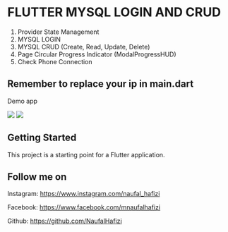 # FLUTTER MYSQL LOGIN AND CRUD

1. Provider State Management
2. MYSQL LOGIN
3. MYSQL CRUD (Create, Read, Update, Delete)
4. Page Circular Progress Indicator (ModalProgressHUD)
5. Check Phone Connection

## Remember to replace your ip in main.dart

Demo app

![](a.gif)
![](b.gif)

## Getting Started

This project is a starting point for a Flutter application.

## Follow me on 

Instagram: https://www.instagram.com/naufal_hafizi

Facebook: https://www.facebook.com/mnaufalhafizi

Github: https://github.com/NaufalHafizi
